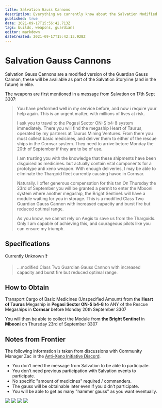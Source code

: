 ```yaml
---
title: Salvation Gauss Cannons
description: Everything we currently know about the Salvation Modified Guardian Gauss Cannons
published: true
date: 2021-09-17T15:56:42.713Z
tags: builds, weapons, guardians
editor: markdown
dateCreated: 2021-09-17T15:42:13.928Z
---
```


# Salvation Gauss Cannons
Salvation Gauss Cannons are a modified version of the Guardian Gauss Cannon, these will be available as part of the Salvation Storyline (and in the future) in elite.

The weapons are first mentioned in a message from Salvation on 17th Sept 3307: 

> You have performed well in my service before, and now i require your help again. This is an urgent matter, with millions of lives at risk. 
> 
> I ask you to travel to the Pegasi Sector ON-S b4-8 system immediately. There you will find the megaship Heart of Taurus, operated by my partners at Taurus Mining Ventures. From there you must collect basic medicines, and deliver them to either of the rescue ships in the Cornsar system. They need to arrive betore Monday the 20th of September if they are to be of use.
> 
> I am trusting you with the knowledge that these shipments have been disguised as medicines. but actually contain vital components for a prototype anti xeno weapon. With enough deliveries, I may be able to eliminate the Thargoid fleet currently causing havoc in Cornsar.
> 
> Naturally. I offer generous compensation for this tan On Thursday the 23rd of September you will be granted a permit to enter the Mbooni system where another megaship, the Bright Sentinel. will have a module waiting for you in storage. This is a modified Class Two Guardian Gauss Cannon with increased capacity and burst fire but reduced optimal range.
> 
> As you know, we cannot rely on Aegis to save us from the Thargoids. Only I am capable of achieving this, and courageous pilots like you can ensure my triumph.

## Specifications

Currently Unknown ❓

> ...modified Class Two Guardian Gauss Cannon with increased capacity and burst fire but reduced optimal range.

## How to Obtain

Transport Cargo of Basic Medicines (Unspecified Amount) from the **Heart of Taurus** Megaship in **Pegasi Sector ON-S b4-8** to ANY of the Rescue Megaships in **Cornsar** before Monday 20th September 3307

You will then be able to collect the Module from **the Bright Sentinel** in **Mbooni** on Thursday 23rd of September 3307

## Notes from Frontier

The following information is taken from discussions with Community Manager Zac in the [Anti-Xeno Initiative Discord](https://discord.gg/bqmDxdm).

- You don't need the message from Salvation to be able to participate.
- You don't need previous participation with Salvation events to participate.
- No specific "amount of medicines" required / commanders.
- The gauss will be obtainable later even if you didn't participate.
- You will be able to get as many "hammer gauss" as you want eventually.

![](https://cdn.discordapp.com/attachments/625989888432537611/888450639967965184/unknown.png)
![](https://cdn.discordapp.com/attachments/625989888432537611/888450754115952650/unknown.png)
![](https://cdn.discordapp.com/attachments/625989888432537611/888450900094517308/unknown.png)
![](https://cdn.discordapp.com/attachments/625989888432537611/888451081028390942/unknown.png)